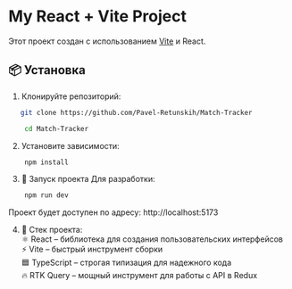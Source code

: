 # My React + Vite Project

Этот проект создан с использованием [Vite](https://vitejs.dev/) и React.

## 📦 Установка

1. Клонируйте репозиторий:

````sh
   git clone https://github.com/Pavel-Retunskih/Match-Tracker 
````

```sh
    cd Match-Tracker
```

2. Установите зависимости:

````sh
    npm install
````

3. 🚀 Запуск проекта
   Для разработки:

````sh
    npm run dev
````

Проект будет доступен по адресу: http://localhost:5173

4. 📌 Стек проекта:  
   ⚛️ React – библиотека для создания пользовательских интерфейсов  
   ⚡ Vite – быстрый инструмент сборки  
   🟦 TypeScript – строгая типизация для надежного кода  
   🔥 RTK Query – мощный инструмент для работы с API в Redux  